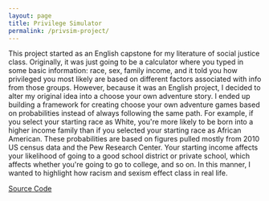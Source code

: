 ```yaml
---
layout: page
title: Privilege Simulator
permalink: /privsim-project/
---
```

This project started as an English capstone for my literature of social justice class. Originally, it was just going to be a calculator where you typed in some basic information: race, sex, family income, and it told you how privileged you most likely are based on different factors associated with info from those groups. However, because it was an English project, I decided to alter my original idea into a choose your own adventure story. I ended up building a framework for creating choose your own adventure games based on probabilities instead of always following the same path. For example, if you select your starting race as White, you're more likely to be born into a higher income family than if you selected your starting race as African American. These probabilities are based on figures pulled mostly from 2010 US census data and the Pew Research Center. Your starting income affects your likelihood of going to a good school district or private school, which affects whether you're going to go to college, and so on. In this manner, I wanted to highlight how racism and sexism effect class in real life.

[Source Code](https://github.com/austinzhang1018/PrivilegeSimulator)